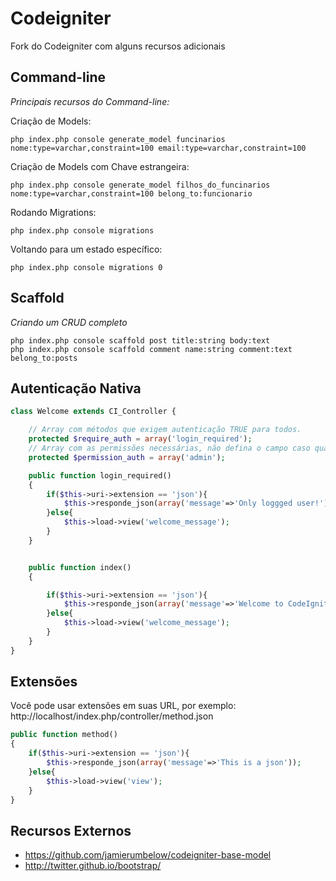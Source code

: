 # Codeigniter

Fork do Codeigniter com alguns recursos adicionais

## Command-line

*Principais recursos do Command-line:*

Criação de Models:

	php index.php console generate_model funcinarios nome:type=varchar,constraint=100 email:type=varchar,constraint=100

Criação de Models com Chave estrangeira:

	php index.php console generate_model filhos_do_funcinarios nome:type=varchar,constraint=100 belong_to:funcionario

Rodando Migrations:

	php index.php console migrations

Voltando para um estado específico:

	php index.php console migrations 0

## Scaffold

*Criando um CRUD completo*

	php index.php console scaffold post title:string body:text
	php index.php console scaffold comment name:string comment:text belong_to:posts

## Autenticação Nativa

```php
class Welcome extends CI_Controller {

	// Array com métodos que exigem autenticação TRUE para todos.
	protected $require_auth = array('login_required'); 
	// Array com as permissões necessárias, não defina o campo caso qualquer usuário autenticado possa acessar
	protected $permission_auth = array('admin'); 

	public function login_required()
	{
		if($this->uri->extension == 'json'){
			$this->responde_json(array('message'=>'Only loggged user!'));
		}else{
			$this->load->view('welcome_message');
		}
	}


	public function index()
	{

		if($this->uri->extension == 'json'){
			$this->responde_json(array('message'=>'Welcome to CodeIgniter!'));
		}else{
			$this->load->view('welcome_message');
		}
	}
}
```

## Extensões

Você pode usar extensões em suas URL, por exemplo: http://localhost/index.php/controller/method.json

```php
public function method()
{
	if($this->uri->extension == 'json'){
		$this->responde_json(array('message'=>'This is a json'));
	}else{
		$this->load->view('view');
	}
}
```

## Recursos Externos

* https://github.com/jamierumbelow/codeigniter-base-model
* http://twitter.github.io/bootstrap/
